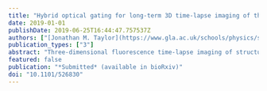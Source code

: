 ```yaml
---
title: "Hybrid optical gating for long-term 3D time-lapse imaging of the beating embryonic zebrafish heart"
date: 2019-01-01
publishDate: 2019-06-25T16:44:47.757537Z
authors: ["[Jonathan M. Taylor](https://www.gla.ac.uk/schools/physics/staff/jonathantaylor/)", "chas", "[Finnius A. Bruton](https://www.ed.ac.uk/profile/finnius-bruton)", "[Aryan K. Baghbadrani](https://www.ed.ac.uk/profile/aryan-baghbadrani)", "[Charlotte Buckley](https://pureportal.strath.ac.uk/en/persons/charlotte-buckley)", "[Carl S. Tucker](https://www.research.ed.ac.uk/portal/en/persons/carl-tucker(38b04cf5-0e6f-4aad-ae95-3442fbea6dec).html)", "[John J. Mullins](https://www.research.ed.ac.uk/portal/en/persons/john-mullins(adadba07-5194-4199-94fa-4ce1307d782d).html)", "[Martin A. Denvir](https://www.ed.ac.uk/profile/martin-denvir)"]
publication_types: ["3"]
abstract: "Three-dimensional fluorescence time-lapse imaging of structural, cellular and subcellular processes in the beating heart is an increasingly achievable goal using the latest imaging and computational techniques. However, previous approaches have had significant limitations. Temporarily arresting the heart using drugs disrupts the hearttextquoterights physiological state, and the use of ultra-high frame-rates for fluorescence image acquisition causes phototoxic cell damage. Real-time triggered imaging, synchronized to a specific phase in the cardiac-cycle, can computationally \"freeze\" the heart to acquire the minimal number of fluorescence images required for 3D time-lapse imaging. However, until now no solution has been able to maintain phase-lock to the same point in the cardiac cycle for more than about one hour. Our new hybrid optical gating system maintains phase-lock for up to 24 h, acquiring synchronized 3D+time video stacks of the unperturbed heart in vivo. This approach has enabled us to observe detailed developmental, structural, cellular and subcellular processes, including live cell division and cell fate tracking, in the embryonic zebrafish heart using transgenic fish lines expressing cell-specific fluorophores. We show that our approach not only provides high spatial and temporal resolution 3D-imaging, but also avoids phototoxic injury, where alternative approaches induce measurable harm. This provides superb cellular and subcellular imaging of the heart while it is beating in its normal physiological state, and opens up new and exciting opportunities for further study in the heart and other moving cellular and subcellular structures in vivo."
featured: false
publication: "*Submitted* (available in bioRxiv)"
doi: "10.1101/526830"
---
```

